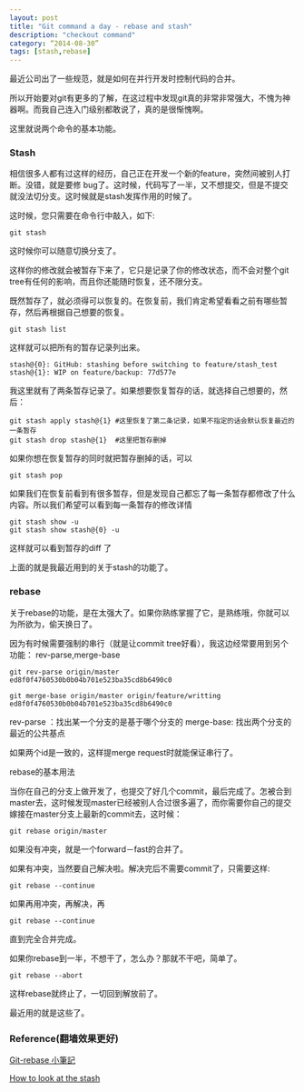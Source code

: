 ```yaml
---
layout: post
title: "Git command a day - rebase and stash"
description: "checkout command"
category: “2014-08-30”
tags: [stash,rebase]
---
```



最近公司出了一些规范，就是如何在并行开发时控制代码的合并。

所以开始要对git有更多的了解，在这过程中发现git真的非常非常强大，不愧为神器啊。而我自己连入门级别都敢说了，真的是很惭愧啊。

这里就说两个命令的基本功能。

### Stash 

相信很多人都有过这样的经历，自己正在开发一个新的feature，突然间被别人打断。没错，就是要修 bug了。这时候，代码写了一半，又不想提交，但是不提交就没法切分支。这时候就是stash发挥作用的时候了。

这时候，您只需要在命令行中敲入，如下:
	
	git stash

这时候你可以随意切换分支了。	

这样你的修改就会被暂存下来了，它只是记录了你的修改状态，而不会对整个git tree有任何的影响，而且你还能随时恢复，还不限分支。

既然暂存了，就必须得可以恢复的。在恢复前，我们肯定希望看看之前有哪些暂存，然后再根据自己想要的恢复。

	git stash list

这样就可以把所有的暂存记录列出来。

	stash@{0}: GitHub: stashing before switching to feature/stash_test
	stash@{1}: WIP on feature/backup: 77d577e 

我这里就有了两条暂存记录了。如果想要恢复暂存的话，就选择自己想要的，然后：

	git stash apply stash@{1} #这里恢复了第二条记录，如果不指定的话会默认恢复最近的一条暂存
	git stash drop stash@{1}  #这里把暂存删掉

如果你想在恢复暂存的同时就把暂存删掉的话，可以
	
	git stash pop 

如果我们在恢复前看到有很多暂存，但是发现自己都忘了每一条暂存都修改了什么内容。所以我们希望可以看到每一条暂存的修改详情

	git stash show -u
	git stash show stash@{0} -u 

这样就可以看到暂存的diff 了

上面的就是我最近用到的关于stash的功能了。

### rebase

关于rebase的功能，是在太强大了。如果你熟练掌握了它，是熟练哦，你就可以为所欲为，偷天换日了。

因为有时候需要强制的串行（就是让commit tree好看），我这边经常要用到另个功能： rev-parse,merge-base

	git rev-parse origin/master
	ed8f0f4760530b0b04b701e523ba35cd8b6490c0

	git merge-base origin/master origin/feature/writting
	ed8f0f4760530b0b04b701e523ba35cd8b6490c0


rev-parse ：找出某一个分支的是基于哪个分支的
merge-base: 找出两个分支的最近的公共基点

如果两个id是一致的，这样提merge request时就能保证串行了。


rebase的基本用法

当你在自己的分支上做开发了，也提交了好几个commit，最后完成了。怎被合到master去，这时候发现master已经被别人合过很多遍了，而你需要你自己的提交嫁接在master分支上最新的commit去，这时候：

	git rebase origin/master

 如果没有冲突，就是一个forward－fast的合并了。

 如果有冲突，当然要自己解决啦。解决完后不需要commit了，只需要这样:

 	git rebase --continue

 如果再用冲突，再解决，再

 	git rebase --continue

 直到完全合并完成。

 如果你rebase到一半，不想干了，怎么办？那就不干吧，简单了。

 	git rebase --abort

 这样rebase就终止了，一切回到解放前了。

 最近用的就是这些了。



 ### Reference(翻墙效果更好)

 [Git-rebase 小筆記](http://blog.yorkxin.org/posts/2011/07/29/git-rebase)

 [How to look at the stash](http://makandracards.com/makandra/11565-git-how-to-look-at-the-stash)